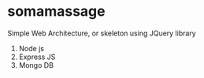 # somamassage

Simple Web Architecture, or skeleton using JQuery library

1. Node js
2. Express JS
3. Mongo DB
